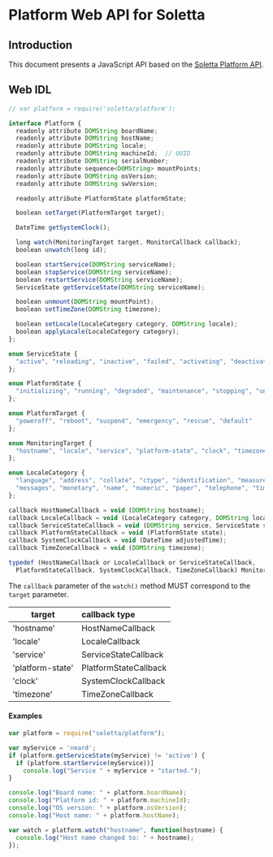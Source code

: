 Platform Web API for Soletta
============================

Introduction
------------
This document presents a JavaScript API based on the [Soletta Platform API](http://solettaproject.github.io/docs/c-api/group__Platform.html).

Web IDL
-------
```javascript
// var platform = require('soletta/platform');

interface Platform {
  readonly attribute DOMString boardName;
  readonly attribute DOMString hostName;
  readonly attribute DOMString locale;
  readonly attribute DOMString machineId;  // UUID
  readonly attribute DOMString serialNumber;
  readonly attribute sequence<DOMString> mountPoints;
  readonly attribute DOMString osVersion;
  readonly attribute DOMString swVersion;

  readonly attribute PlatformState platformState;

  boolean setTarget(PlatformTarget target);

  DateTime getSystemClock();

  long watch(MonitoringTarget target, MonitorCallback callback);
  boolean unwatch(long id);

  boolean startService(DOMString serviceName);
  boolean stopService(DOMString serviceName);
  boolean restartService(DOMString serviceName);
  ServiceState getServiceState(DOMString serviceName);

  boolean unmount(DOMString mountPoint);
  boolean setTimeZone(DOMString timezone);

  boolean setLocale(LocaleCategory category, DOMString locale);
  boolean applyLocale(LocaleCategory category);
};

enum ServiceState {
  "active", "reloading", "inactive", "failed", "activating", "deactivating", "unknown"
};

enum PlatformState {
  "initializing", "running", "degraded", "maintenance", "stopping", "unknown"
};

enum PlatformTarget {
  "poweroff", "reboot", "suspend", "emergency", "rescue", "default"
};

enum MonitoringTarget {
  "hostname", "locale", "service", "platform-state", "clock", "timezone"
};

enum LocaleCategory {
  "language", "address", "collate", "ctype", "identification", "measurement",
  "messages", "monetary", "name", "numeric", "paper", "telephone", "time", "unknown"
};

callback HostNameCallback = void (DOMString hostname);
callback LocaleCallback = void (LocaleCategory category, DOMString locale);
callback ServiceStateCallback = void (DOMString service, ServiceState state);
callback PlatformStateCallback = void (PlatformState state);
callback SystemClockCallback = void (DateTime adjustedTime);
callback TimeZoneCallback = void (DOMString timezone);

typedef (HostNameCallback or LocaleCallback or ServiceStateCallback,
  PlatformStateCallback, SystemClockCallback, TimeZoneCallback) MonitorCallback;

```

The ```callback``` parameter of the ```watch()``` method MUST correspond to the ```target``` parameter.

| target           | callback type         |
| ---------------- | :-------------------- |
| 'hostname'       | HostNameCallback      |
| 'locale'         | LocaleCallback        |
| 'service'        | ServiceStateCallback  |
| 'platform-state' | PlatformStateCallback |
| 'clock'          | SystemClockCallback   |
| 'timezone'       | TimeZoneCallback      |


#### Examples
```javascript
var platform = require("soletta/platform");

var myService = 'neard';
if (platform.getServiceState(myService) != 'active') {
  if (platform.startService(myService))]
    console.log("Service " + myService + "started.");
}

console.log("Board name: " + platform.boardName);
console.log("Platform id: " + platform.machineId);
console.log("OS version: " + platform.osVersion);
console.log("Host name: " + platform.hostName);

var watch = platform.watch("hostname", function(hostname) {
  console.log("Host name changed to: " + hostname);
});

```
